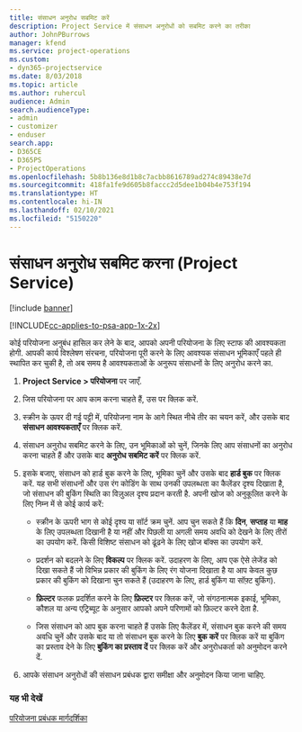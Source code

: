 ```yaml
---
title: संसाधन अनुरोध सबमिट करें
description: Project Service में संसाधन अनुरोधों को सबमिट करने का तरीका
author: JohnPBurrows
manager: kfend
ms.service: project-operations
ms.custom:
- dyn365-projectservice
ms.date: 8/03/2018
ms.topic: article
ms.author: ruhercul
audience: Admin
search.audienceType:
- admin
- customizer
- enduser
search.app:
- D365CE
- D365PS
- ProjectOperations
ms.openlocfilehash: 5b8b136e8d1b8c7acbb8616789ad274c89438e7d
ms.sourcegitcommit: 418fa1fe9d605b8faccc2d5dee1b04b4e753f194
ms.translationtype: HT
ms.contentlocale: hi-IN
ms.lasthandoff: 02/10/2021
ms.locfileid: "5150220"
---
```

# <a name="submit-resource-requests-project-service"></a>संसाधन अनुरोध सबमिट करना (Project Service)

[!include [banner](../includes/psa-now-project-operations.md)]

[!INCLUDE[cc-applies-to-psa-app-1x-2x](../includes/cc-applies-to-psa-app-1x-2x.md)]

कोई परियोजना अनुबंध हासिल कर लेने के बाद, आपको अपनी परियोजना के लिए स्टाफ की आवश्यकता होगी. आपकी कार्य विश्लेषण संरचना, परियोजना पूरी करने के लिए आवश्यक संसाधन भूमिकाएँ पहले ही स्थापित कर चुकी है, तो अब समय है आवश्यकताओं के अनुरूप संसाधनों के लिए अनुरोध करने का.  
  
1.  **Project Service > परियोजना** पर जाएँ.  
  
2.  जिस परियोजना पर आप काम करना चाहते हैं, उस पर क्लिक करें.  
  
3.  स्क्रीन के ऊपर दी गई पट्टी में, परियोजना नाम के आगे स्थित नीचे तीर का चयन करें, और उसके बाद **संसाधन आवश्यकताएँ** पर क्लिक करें.  
  
4.  संसाधन अनुरोध सबमिट करने के लिए, उन भूमिकाओं को चुनें, जिनके लिए आप संसाधनों का अनुरोध करना चाहते हैं और उसके बाद **अनुरोध सबमिट करें** पर क्लिक करें.  
  
5.  इसके बजाए, संसाधन को हार्ड बुक करने के लिए, भूमिका चुनें और उसके बाद **हार्ड बुक** पर क्लिक करें. यह सभी संसाधनों और उस रंग कोडिंग के साथ उनकी उपलब्धता का कैलेंडर दृश्य दिखाता है, जो संसाधन की बुकिंग स्थिति का विज़ुअल दृश्य प्रदान करती है. अपनी खोज को अनुकूलित करने के लिए निम्न में से कोई कार्य करें:  
  
    -   स्क्रीन के ऊपरी भाग से कोई दृश्य या सॉर्ट क्रम चुनें. आप चुन सकते हैं कि **दिन**, **सप्ताह** या **माह** के लिए उपलब्धता दिखानी है या नहीं और पिछली या अगली समय अवधि को देखने के लिए तीरों का उपयोग करें. किसी विशिष्ट संसाधन को ढूंढने के लिए खोज बॉक्स का उपयोग करें.  
  
    -   प्रदर्शन को बदलने के लिए **विकल्प** पर क्लिक करें. उदाहरण के लिए, आप एक ऐसे लेजेंड को दिखा सकते हैं जो विभिन्न प्रकार की बुकिंग के लिए रंग योजना दिखाता है या आप केवल कुछ प्रकार की बुकिंग को दिखाना चुन सकते हैं (उदाहरण के लिए, हार्ड बुकिंग या सॉफ़्ट बुकिंग).  
  
    -   **फ़िल्टर** फलक प्रदर्शित करने के लिए **फ़िल्टर** पर क्लिक करें, जो संगठनात्मक इकाई, भूमिका, कौशल या अन्य एट्रिब्यूट के अनुसार आपको अपने परिणामों को फ़िल्टर करने देता है.  
  
    -   जिस संसाधन को आप बुक करना चाहते हैं उसके लिए कैलेंडर में, संसाधन बुक करने की समय अवधि चुनें और उसके बाद या तो संसाधन बुक करने के लिए **बुक करें** पर क्लिक करें या बुकिंग का प्रस्ताव देने के लिए **बुकिंग का प्रस्ताव दें** पर क्लिक करें और अनुरोधकर्ता को अनुमोदन करने दें.  
  
6.  आपके संसाधन अनुरोधों की संसाधन प्रबंधक द्वारा समीक्षा और अनुमोदन किया जाना चाहिए.  
  
### <a name="see-also"></a>यह भी देखें  
 [परियोजना प्रबंधक मार्गदर्शिका](../psa/project-manager-guide.md)
